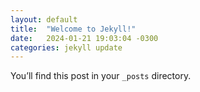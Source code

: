 ```yaml
---
layout: default
title:  "Welcome to Jekyll!"
date:   2024-01-21 19:03:04 -0300
categories: jekyll update
---
```

You’ll find this post in your `_posts` directory.
